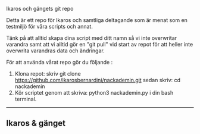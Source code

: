 Ikaros och gängets git repo

Detta är ett repo för Ikaros och samtliga deltagande som är menat som en testmiljö för våra scripts och annat.

Tänk på att alltid skapa dina script med ditt namn så vi inte overwritar varandra samt att vi alltid gör en "git pull" vid start av repot för att heller inte overwrita varandras data och ändringar. 

För att använda vårat repo gör du följande :

1. Klona repot: skriv git clone https://github.com/ikarosbernardini/nackademin.git sedan skriv: cd nackademin
2. Kör scriptet genom att  skriva:  python3 nackademin.py i din bash terminal.  

-------------
Ikaros & gänget
-------------

